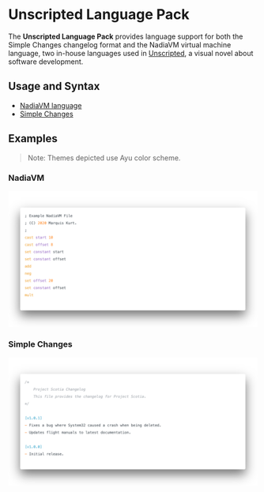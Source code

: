 # Unscripted Language Pack

The **Unscripted Language Pack** provides language support for both the Simple Changes changelog format and the NadiaVM virtual machine language, two in-house languages used in [Unscripted](https://unscripted.marquiskurt.net), a visual novel about software development.

## Usage and Syntax

- [NadiaVM language](https://fira.marquiskurt.net/implementation.html#commands)
- [Simple Changes](https://github.com/UnscriptedVN/simplechanges#syntax)

## Examples

> Note: Themes depicted use Ayu color scheme.

### NadiaVM

![NadiaVM example](https://github.com/UnscriptedVN/langpack/blob/root/example2.png?raw=true)

### Simple Changes

![Simple Changes Example](https://github.com/UnscriptedVN/langpack/blob/root/example1.png?raw=true)

